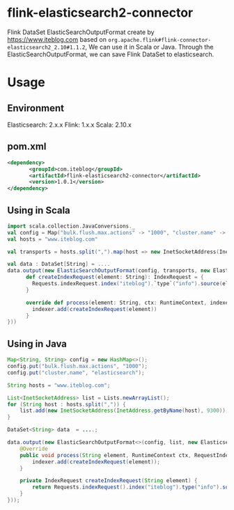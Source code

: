 # flink-elasticsearch2-connector

Flink DataSet ElasticSearchOutputFormat create by <https://www.iteblog.com> based on `org.apache.flink#flink-connector-elasticsearch2_2.10#1.1.2`, We can use it in Scala or Java. Through the ElasticSearchOutputFormat, we can save Flink DataSet to elasticsearch.

# Usage
## Environment

Elasticsearch: 2.x.x
Flink: 1.x.x
Scala: 2.10.x

## pom.xml
```xml
<dependency>
       <groupId>com.iteblog</groupId>
       <artifactId>flink-elasticsearch2-connector</artifactId>
       <version>1.0.1</version>
</dependency>
```

## Using in Scala
```scala
import scala.collection.JavaConversions._
val config = Map("bulk.flush.max.actions" -> "1000", "cluster.name" -> "elasticsearch")
val hosts = "www.iteblog.com"

val transports = hosts.split(",").map(host => new InetSocketAddress(InetAddress.getByName(host), 9300)).toList

val data : DataSet[String] = ....
data.output(new ElasticSearchOutputFormat(config, transports, new ElasticsearchSinkFunction[String] {
      def createIndexRequest(element: String): IndexRequest = {
        Requests.indexRequest.index("iteblog").`type`("info").source(element)
      }

      override def process(element: String, ctx: RuntimeContext, indexer: RequestIndexer) {
        indexer.add(createIndexRequest(element))
      }
}))
```

## Using in Java
```java
Map<String, String> config = new HashMap<>();
config.put("bulk.flush.max.actions", "1000");
config.put("cluster.name", "elasticsearch");

String hosts = "www.iteblog.com";

List<InetSocketAddress> list = Lists.newArrayList();
for (String host : hosts.split(",")) {
    list.add(new InetSocketAddress(InetAddress.getByName(host), 9300));
}

DataSet<String> data  = ....;

data.output(new ElasticSearchOutputFormat<>(config, list, new ElasticsearchSinkFunction<String>() {
    @Override
    public void process(String element, RuntimeContext ctx, RequestIndexer indexer) {
        indexer.add(createIndexRequest(element));
    }

    private IndexRequest createIndexRequest(String element) {
        return Requests.indexRequest().index("iteblog").type("info").source(element);
    }
}));
```
